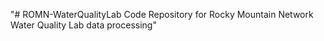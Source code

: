 "# ROMN-WaterQualityLab Code Repository for Rocky Mountain Network Water Quality Lab data processing" 
